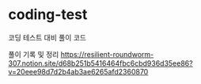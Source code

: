# coding-test
코딩 테스트 대비 풀이 코드

풀이 기록 및 정리
https://resilient-roundworm-307.notion.site/d68b251b5416464fbc6cbd936d35ee86?v=20eee98d7d2b4ab3ae6265afd2360870
